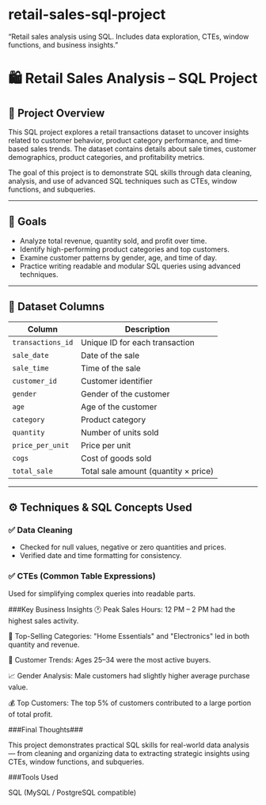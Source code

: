 # retail-sales-sql-project
“Retail sales analysis using SQL. Includes data exploration, CTEs, window functions, and business insights.”
# 🛍️ Retail Sales Analysis – SQL Project

## 📌 Project Overview

This SQL project explores a retail transactions dataset to uncover insights related to customer behavior, product category performance, and time-based sales trends. The dataset contains details about sale times, customer demographics, product categories, and profitability metrics.

The goal of this project is to demonstrate SQL skills through data cleaning, analysis, and use of advanced SQL techniques such as CTEs, window functions, and subqueries.

---

## 🎯 Goals

- Analyze total revenue, quantity sold, and profit over time.
- Identify high-performing product categories and top customers.
- Examine customer patterns by gender, age, and time of day.
- Practice writing readable and modular SQL queries using advanced techniques.

---

## 🧩 Dataset Columns

| Column             | Description                                |
|--------------------|--------------------------------------------|
| `transactions_id`  | Unique ID for each transaction             |
| `sale_date`        | Date of the sale                           |
| `sale_time`        | Time of the sale                           |
| `customer_id`      | Customer identifier                        |
| `gender`           | Gender of the customer                     |
| `age`              | Age of the customer                        |
| `category`         | Product category                           |
| `quantity`         | Number of units sold                       |
| `price_per_unit`   | Price per unit                             |
| `cogs`             | Cost of goods sold                         |
| `total_sale`       | Total sale amount (quantity × price)       |

---

## ⚙️ Techniques & SQL Concepts Used

### ✅ Data Cleaning
- Checked for null values, negative or zero quantities and prices.
- Verified date and time formatting for consistency.

### ✅ CTEs (Common Table Expressions)
Used for simplifying complex queries into readable parts.

###Key Business Insights
🕐 Peak Sales Hours: 12 PM – 2 PM had the highest sales activity.

🛒 Top-Selling Categories: "Home Essentials" and "Electronics" led in both quantity and revenue.

👥 Customer Trends: Ages 25–34 were the most active buyers.

📈 Gender Analysis: Male customers had slightly higher average purchase value.

💰 Top Customers: The top 5% of customers contributed to a large portion of total profit.

###Final Thoughts###

This project demonstrates practical SQL skills for real-world data analysis — from cleaning and organizing data to extracting strategic insights using CTEs, window functions, and subqueries.

###Tools Used

SQL (MySQL / PostgreSQL compatible)


